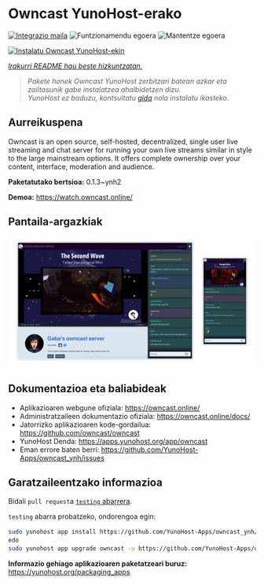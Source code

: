 <!--
Ohart ongi: README hau automatikoki sortu da <https://github.com/YunoHost/apps/tree/master/tools/readme_generator>ri esker
EZ editatu eskuz.
-->

# Owncast YunoHost-erako

[![Integrazio maila](https://dash.yunohost.org/integration/owncast.svg)](https://ci-apps.yunohost.org/ci/apps/owncast/) ![Funtzionamendu egoera](https://ci-apps.yunohost.org/ci/badges/owncast.status.svg) ![Mantentze egoera](https://ci-apps.yunohost.org/ci/badges/owncast.maintain.svg)

[![Instalatu Owncast YunoHost-ekin](https://install-app.yunohost.org/install-with-yunohost.svg)](https://install-app.yunohost.org/?app=owncast)

*[Irakurri README hau beste hizkuntzatan.](./ALL_README.md)*

> *Pakete honek Owncast YunoHost zerbitzari batean azkar eta zailtasunik gabe instalatzea ahalbidetzen dizu.*  
> *YunoHost ez baduzu, kontsultatu [gida](https://yunohost.org/install) nola instalatu ikasteko.*

## Aurreikuspena

Owncast is an open source, self-hosted, decentralized, single user live streaming and chat server for running your own live streams similar in style to the large mainstream options. It offers complete ownership over your content, interface, moderation and audience.

**Paketatutako bertsioa:** 0.1.3~ynh2

**Demoa:** <https://watch.owncast.online/>

## Pantaila-argazkiak

![Owncast(r)en pantaila-argazkia](./doc/screenshots/owncast-screenshot.png)

## Dokumentazioa eta baliabideak

- Aplikazioaren webgune ofiziala: <https://owncast.online/>
- Administratzaileen dokumentazio ofiziala: <https://owncast.online/docs/>
- Jatorrizko aplikazioaren kode-gordailua: <https://github.com/owncast/owncast>
- YunoHost Denda: <https://apps.yunohost.org/app/owncast>
- Eman errore baten berri: <https://github.com/YunoHost-Apps/owncast_ynh/issues>

## Garatzaileentzako informazioa

Bidali `pull request`a [`testing` abarrera](https://github.com/YunoHost-Apps/owncast_ynh/tree/testing).

`testing` abarra probatzeko, ondorengoa egin:

```bash
sudo yunohost app install https://github.com/YunoHost-Apps/owncast_ynh/tree/testing --debug
edo
sudo yunohost app upgrade owncast -u https://github.com/YunoHost-Apps/owncast_ynh/tree/testing --debug
```

**Informazio gehiago aplikazioaren paketatzeari buruz:** <https://yunohost.org/packaging_apps>
